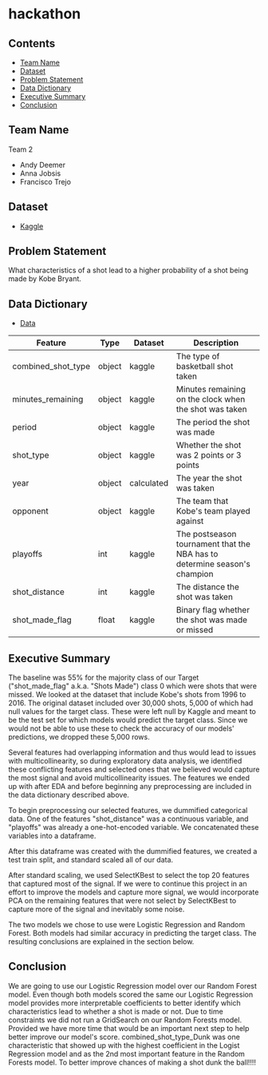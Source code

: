 # hackathon

## Contents

- [Team Name](#Team-Name)
- [Dataset](#Dataset)
- [Problem Statement](#Problem-Statement)
- [Data Dictionary](#Data-Dictionary)
- [Executive Summary](#Executive-Summary)
- [Conclusion](#Conclusion)


## Team Name

Team 2
- Andy Deemer
- Anna Jobsis
- Francisco Trejo


## Dataset

- [Kaggle](https://www.kaggle.com/c/kobe-bryant-shot-selection)


## Problem Statement

What characteristics of a shot lead to a higher probability of a shot being made by Kobe Bryant. 

## Data Dictionary

- [Data](https://www.kaggle.com/competitions/kobe-bryant-shot-selection/data)

|Feature|Type|Dataset|Description|
|---|---|---|---|
|combined_shot_type|object|kaggle|The type of basketball shot taken|
|minutes_remaining|object|kaggle|Minutes remaining on the clock when the shot was taken|
|period|object|kaggle|The period the shot was made|
|shot_type|object|kaggle|Whether the shot was 2 points or 3 points|
|year|object|calculated|The year the shot was taken|
|opponent|object|kaggle|The team that Kobe's team played against|
|playoffs|int|kaggle|The postseason tournament that the NBA has to determine season's champion|
|shot_distance|int|kaggle|The distance the shot was taken|
|shot_made_flag|float|kaggle|Binary flag whether the shot was made or missed|


## Executive Summary

The baseline was 55% for the majority class of our Target ("shot_made_flag" a.k.a. "Shots Made") class 0 which were shots that were missed. We looked at the dataset that include Kobe's shots from 1996 to 2016. The original dataset included over 30,000 shots, 5,000 of which had null values for the target class. These were left null by Kaggle and meant to be the test set for which models would predict the target class. Since we would not be able to use these to check the accuracy of our models' predictions, we dropped these 5,000 rows. 

Several features had overlapping information and thus would lead to issues with multicollinearity, so during exploratory data analysis, we identified these conflicting features and selected ones that we believed would capture the most signal and avoid multicollinearity issues. The features we ended up with after EDA and before beginning any preprocessing are included in the data dictionary described above. 

To begin preprocessing our selected features, we dummified categorical data. One of the features "shot_distance" was a continuous variable, and "playoffs" was already a one-hot-encoded variable. We concatenated these variables into a dataframe. 

After this dataframe was created with the dummified features, we created a test train split, and standard scaled all of our data. 

After standard scaling, we used SelectKBest to select the top 20 features that captured most of the signal. If we were to continue this project in an effort to improve the models and capture more signal, we would incorporate PCA on the remaining features that were not select by SelectKBest to capture more of the signal and inevitably some noise. 

The two models we chose to use were Logistic Regression and Random Forest. Both models had similar accuracy in predicting the target class. The resulting conclusions are explained in the section below. 


## Conclusion

We are going to use our Logistic Regression model over our Random Forest model. Even though both models scored the same our Logistic Regression model provides more interpretable coefficients to better identify which characteristics lead to whether a shot is made or not. Due to time constraints we did not run a GridSearch on our Random Forests model. Provided we have more time that would be an important next step to help better improve our model's score. combined_shot_type_Dunk was one characteristic that showed up with the highest coefficient in the Logist Regression model and as the 2nd most important feature in the Random Forests model. To better improve chances of making a shot dunk the ball!!!!
